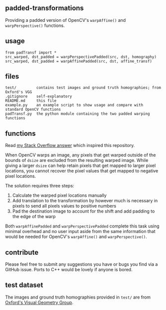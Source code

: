 ## padded-transformations
Providing a padded version of OpenCV's `warpAffine()` and `warpPerspective()` functions.

## usage
    from padTransf import *
    src_warped, dst_padded = warpPerspectivePadded(src, dst, homography)
    src_warped, dst_padded = warpAffinePadded(src, dst, affine_transf)
    
## files
    test/         contains test images and ground truth homographies; from Oxford's VGG
    .gitignore    self-explanatory
    README.md     this file
    example.py    an example script to show usage and compare with standard OpenCV functions
    padTransf.py  the python module containing the two padded warping functions
    
## functions

Read [my Stack Overflow answer](https://stackoverflow.com/questions/44457064/displaying-stitched-images-together-without-cutoff-using-warpaffine/44459869#44459869) which inspired this repository.

When OpenCV warps an image, any pixels that get warped outside of the bounds of `dsize` are excluded from the resulting warped image. While giving a larger `dsize` can help retain pixels that get mapped to larger pixel locations, you cannot recover the pixel values that get mapped to negative pixel locations. 

The solution requires three steps:
1. Calculate the warped pixel locations manually
2. Add translation to the transformation by however much is necessary in pixels to send all pixels values to positive numbers
3. Pad the destination image to account for the shift and add padding to the edge of the warp

Both `warpAffinePadded` and `warpPerspectivePadded` complete this task using minimal overhead and no user input aside from the same information that would be needed for OpenCV's `warpAffine()` and `warpPerspective()`.

## contribute

Please feel free to submit any suggestions you have or bugs you find via a GitHub issue. Ports to C++ would be lovely if anyone is bored.

## test dataset

The images and ground truth homographies provided in `test/` are from [Oxford's Visual Geometry Group](http://www.robots.ox.ac.uk/~vgg/data5.html).
